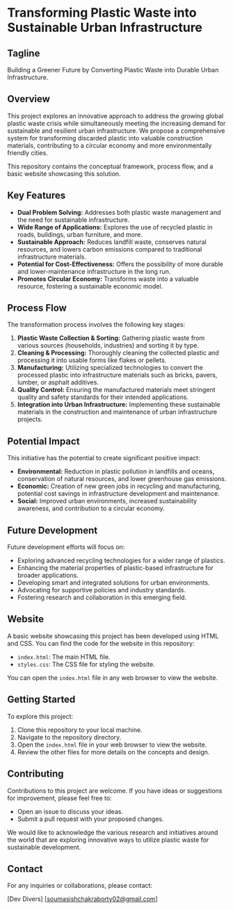 # Transforming Plastic Waste into Sustainable Urban Infrastructure

## Tagline

Building a Greener Future by Converting Plastic Waste into Durable Urban Infrastructure.

## Overview

This project explores an innovative approach to address the growing global plastic waste crisis while simultaneously meeting the increasing demand for sustainable and resilient urban infrastructure. We propose a comprehensive system for transforming discarded plastic into valuable construction materials, contributing to a circular economy and more environmentally friendly cities.

This repository contains the conceptual framework, process flow, and a basic website showcasing this solution.

## Key Features

* **Dual Problem Solving:** Addresses both plastic waste management and the need for sustainable infrastructure.
* **Wide Range of Applications:** Explores the use of recycled plastic in roads, buildings, urban furniture, and more.
* **Sustainable Approach:** Reduces landfill waste, conserves natural resources, and lowers carbon emissions compared to traditional infrastructure materials.
* **Potential for Cost-Effectiveness:** Offers the possibility of more durable and lower-maintenance infrastructure in the long run.
* **Promotes Circular Economy:** Transforms waste into a valuable resource, fostering a sustainable economic model.

## Process Flow

The transformation process involves the following key stages:

1.  **Plastic Waste Collection & Sorting:** Gathering plastic waste from various sources (households, industries) and sorting it by type.
2.  **Cleaning & Processing:** Thoroughly cleaning the collected plastic and processing it into usable forms like flakes or pellets.
3.  **Manufacturing:** Utilizing specialized technologies to convert the processed plastic into infrastructure materials such as bricks, pavers, lumber, or asphalt additives.
4.  **Quality Control:** Ensuring the manufactured materials meet stringent quality and safety standards for their intended applications.
5.  **Integration into Urban Infrastructure:** Implementing these sustainable materials in the construction and maintenance of urban infrastructure projects.


## Potential Impact

This initiative has the potential to create significant positive impact:

* **Environmental:** Reduction in plastic pollution in landfills and oceans, conservation of natural resources, and lower greenhouse gas emissions.
* **Economic:** Creation of new green jobs in recycling and manufacturing, potential cost savings in infrastructure development and maintenance.
* **Social:** Improved urban environments, increased sustainability awareness, and contribution to a circular economy.

## Future Development

Future development efforts will focus on:

* Exploring advanced recycling technologies for a wider range of plastics.
* Enhancing the material properties of plastic-based infrastructure for broader applications.
* Developing smart and integrated solutions for urban environments.
* Advocating for supportive policies and industry standards.
* Fostering research and collaboration in this emerging field.

## Website

A basic website showcasing this project has been developed using HTML and CSS. You can find the code for the website in this repository:

* `index.html`: The main HTML file.
* `styles.css`: The CSS file for styling the website.

You can open the `index.html` file in any web browser to view the website.


## Getting Started

To explore this project:

1.  Clone this repository to your local machine.
2.  Navigate to the repository directory.
3.  Open the `index.html` file in your web browser to view the website.
4.  Review the other files for more details on the concepts and design.

## Contributing

Contributions to this project are welcome. If you have ideas or suggestions for improvement, please feel free to:

* Open an issue to discuss your ideas.
* Submit a pull request with your proposed changes.


We would like to acknowledge the various research and initiatives around the world that are exploring innovative ways to utilize plastic waste for sustainable development.

## Contact

For any inquiries or collaborations, please contact:

[Dev Divers]
[soumasishchakraborty02@gmail.com]
